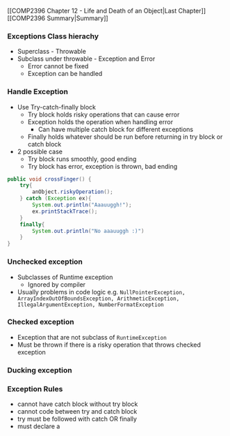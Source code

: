 
[[COMP2396 Chapter 12 - Life and Death of an Object|Last Chapter]] [[COMP2396 Summary|Summary]]

### Exceptions Class hierachy
- Superclass - Throwable
- Subclass under throwable - Exception and Error
	- Error cannot be fixed
	- Exception can be handled




### Handle Exception
- Use Try-catch-finally block
	- Try block holds risky operations that can cause error
	- Exception holds the operation when handling error
		- Can have multiple catch block for different exceptions
	- Finally holds whatever should be run before returning in try block or catch block
- 2 possible case
	- Try block runs smoothly, good ending
	- Try block has error, exception is thrown, bad ending
```Java
public void crossFinger() {
	try{
		anObject.riskyOperation();
	} catch (Exception ex){
		System.out.println("Aaauuggh!");
		ex.printStackTrace();
	}
	finally{
		System.out.println("No aaauuggh :)")
	}
}
```


### Unchecked exception
- Subclasses of Runtime exception
	- Ignored by compiler
- Usually problems in code logic
e.g. `NullPointerException, ArrayIndexOutOfBoundsException, ArithmeticException, IllegalArgumentException, NumberFormatException`

### Checked exception
- Exception that are not subclass of `RuntimeException`
- Must be thrown if there is a risky operation that throws checked exception



### Ducking exception




### Exception Rules
- cannot have catch block without try block
- cannot code between try and catch block
- try must be followed with catch OR finally
- must declare a 